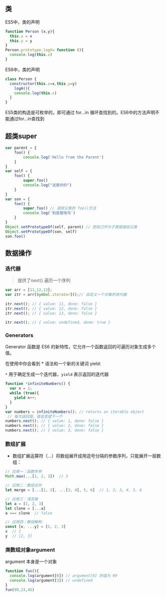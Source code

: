 ## 类

ES5中，类的声明

```js
function Person (x,y){
  this.x = x
  this.y = y
}
Person.prototype.logX= function (){
  console.log(this.x)
}
```

ES6中，类的声明

```js
class Person {
  constructor(this.x=x,this.y=y)
	logA(){
    console.log(this.x)
  }
}
```

ES5类的构造是可枚举的，即可通过 for...in 循环查找到的。ES6中的方法声明不能通过for...in查找到

## 超类super

```js
var parent = {
    foo() {
        console.log('Hello from the Parent')
    }
}
var self = {
    foo() {
        super.foo()
        console.log("这是你的")
    }
}
var son = {
    foo() {
        super.foo() // 调用父类的 foo()方法
        console.log('到底是啥鸟')
    }
}
Object.setPrototypeOf(self, parent) // 把自己作为子类赋值给父类
Object.setPrototypeOf(son, self)
son.foo()
```

## 数据操作

### 迭代器

> 提供了next() 遍历一个序列

```js
var arr = [11,12,13];
var itr = arr[Symbol.iterator]();// 自定义一个对象的迭代器
 
itr.next(); // { value: 11, done: false }
itr.next(); // { value: 12, done: false }
itr.next(); // { value: 13, done: false }
 
itr.next(); // { value: undefined, done: true }
```

### Generators

Generator 函数是 ES6 的新特性，它允许一个函数返回的可遍历对象生成多个值。

在使用中你会看到 * 语法和一个新的关键词 yield:

`*` 用于确定生成一个迭代器，`yield` 表示返回的迭代器

```js
function *infiniteNumbers() {
  var n = 1;
  while (true){
    yield n++;
  }
}
var numbers = infiniteNumbers(); // returns an iterable object
 // 每次返回值，值会变成下一个
numbers.next(); // { value: 1, done: false }
numbers.next(); // { value: 2, done: false }
numbers.next(); // { value: 3, done: false }
```

### 数组扩展

- 数组扩展运算符（...）将数组展开成用逗号分隔的参数序列，只能展开一层数组：

```js
// 应用一：函数传参
Math.max(...[1, 2, 3])  // 3

// 应用二：数组合并
let merge = [...[1, 2], ...[3, 4], 5, 6]  // 1, 2, 3, 4, 5, 6

// 应用三：浅克隆
let a = [1, 2, 3]
let clone = [...a]
a === clone  // false

// 应用四：数组解构
const [x, ...y] = [1, 2, 3]
x  // 1
y  // [2, 3]
```

### 类数组对象argument

argument 本身是一个对象

```js
function fun(){
  console.log(argument[0]) // argument[0] 的值为 99
  console.log(argument[3]) // undefined
}
fun(99,23,45)
```



